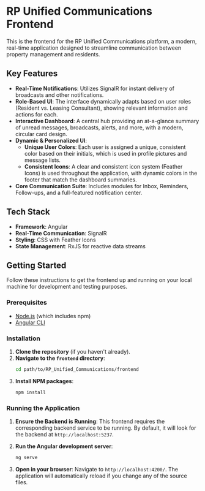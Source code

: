 # RP Unified Communications Frontend

This is the frontend for the RP Unified Communications platform, a modern, real-time application designed to streamline communication between property management and residents.

## Key Features

- **Real-Time Notifications**: Utilizes SignalR for instant delivery of broadcasts and other notifications.
- **Role-Based UI**: The interface dynamically adapts based on user roles (Resident vs. Leasing Consultant), showing relevant information and actions for each.
- **Interactive Dashboard**: A central hub providing an at-a-glance summary of unread messages, broadcasts, alerts, and more, with a modern, circular card design.
- **Dynamic & Personalized UI**:
  - **Unique User Colors**: Each user is assigned a unique, consistent color based on their initials, which is used in profile pictures and message lists.
  - **Consistent Icons**: A clear and consistent icon system (Feather Icons) is used throughout the application, with dynamic colors in the footer that match the dashboard summaries.
- **Core Communication Suite**: Includes modules for Inbox, Reminders, Follow-ups, and a full-featured notification center.

## Tech Stack

- **Framework**: Angular
- **Real-Time Communication**: SignalR
- **Styling**: CSS with Feather Icons
- **State Management**: RxJS for reactive data streams

## Getting Started

Follow these instructions to get the frontend up and running on your local machine for development and testing purposes.

### Prerequisites

- [Node.js](https://nodejs.org/) (which includes npm)
- [Angular CLI](https://angular.io/cli)

### Installation

1.  **Clone the repository** (if you haven't already).
2.  **Navigate to the `frontend` directory**:
    ```sh
    cd path/to/RP_Unified_Communications/frontend
    ```
3.  **Install NPM packages**:
    ```sh
    npm install
    ```

### Running the Application

1.  **Ensure the Backend is Running**: This frontend requires the corresponding backend service to be running. By default, it will look for the backend at `http://localhost:5237`.

2.  **Run the Angular development server**:
    ```sh
    ng serve
    ```

3.  **Open in your browser**: Navigate to `http://localhost:4200/`. The application will automatically reload if you change any of the source files.
